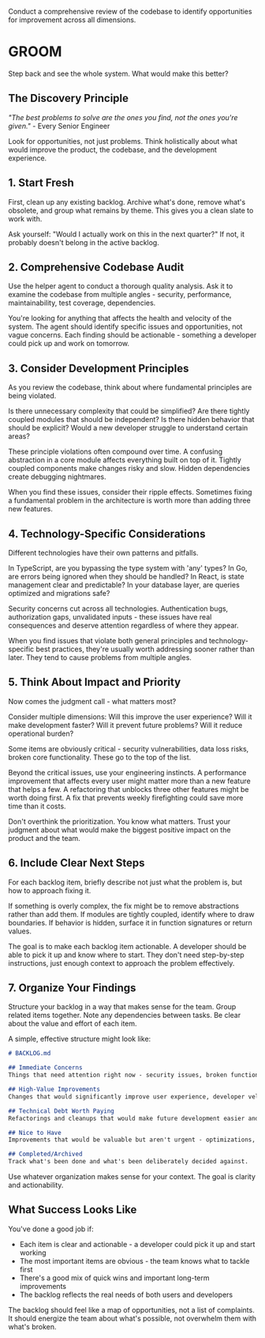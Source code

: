 Conduct a comprehensive review of the codebase to identify opportunities for improvement across all dimensions.

# GROOM

Step back and see the whole system. What would make this better?

## The Discovery Principle

*"The best problems to solve are the ones you find, not the ones you're given."* - Every Senior Engineer

Look for opportunities, not just problems. Think holistically about what would improve the product, the codebase, and the development experience.

## 1. Start Fresh

First, clean up any existing backlog. Archive what's done, remove what's obsolete, and group what remains by theme. This gives you a clean slate to work with.

Ask yourself: "Would I actually work on this in the next quarter?" If not, it probably doesn't belong in the active backlog.

## 2. Comprehensive Codebase Audit

Use the helper agent to conduct a thorough quality analysis. Ask it to examine the codebase from multiple angles - security, performance, maintainability, test coverage, dependencies.

You're looking for anything that affects the health and velocity of the system. The agent should identify specific issues and opportunities, not vague concerns. Each finding should be actionable - something a developer could pick up and work on tomorrow.

## 3. Consider Development Principles

As you review the codebase, think about where fundamental principles are being violated.

Is there unnecessary complexity that could be simplified? Are there tightly coupled modules that should be independent? Is there hidden behavior that should be explicit? Would a new developer struggle to understand certain areas?

These principle violations often compound over time. A confusing abstraction in a core module affects everything built on top of it. Tightly coupled components make changes risky and slow. Hidden dependencies create debugging nightmares.

When you find these issues, consider their ripple effects. Sometimes fixing a fundamental problem in the architecture is worth more than adding three new features.

## 4. Technology-Specific Considerations

Different technologies have their own patterns and pitfalls.

In TypeScript, are you bypassing the type system with 'any' types? In Go, are errors being ignored when they should be handled? In React, is state management clear and predictable? In your database layer, are queries optimized and migrations safe?

Security concerns cut across all technologies. Authentication bugs, authorization gaps, unvalidated inputs - these issues have real consequences and deserve attention regardless of where they appear.

When you find issues that violate both general principles and technology-specific best practices, they're usually worth addressing sooner rather than later. They tend to cause problems from multiple angles.

## 5. Think About Impact and Priority

Now comes the judgment call - what matters most?

Consider multiple dimensions: Will this improve the user experience? Will it make development faster? Will it prevent future problems? Will it reduce operational burden?

Some items are obviously critical - security vulnerabilities, data loss risks, broken core functionality. These go to the top of the list.

Beyond the critical issues, use your engineering instincts. A performance improvement that affects every user might matter more than a new feature that helps a few. A refactoring that unblocks three other features might be worth doing first. A fix that prevents weekly firefighting could save more time than it costs.

Don't overthink the prioritization. You know what matters. Trust your judgment about what would make the biggest positive impact on the product and the team.

## 6. Include Clear Next Steps

For each backlog item, briefly describe not just what the problem is, but how to approach fixing it.

If something is overly complex, the fix might be to remove abstractions rather than add them. If modules are tightly coupled, identify where to draw boundaries. If behavior is hidden, surface it in function signatures or return values.

The goal is to make each backlog item actionable. A developer should be able to pick it up and know where to start. They don't need step-by-step instructions, just enough context to approach the problem effectively.

## 7. Organize Your Findings

Structure your backlog in a way that makes sense for the team. Group related items together. Note any dependencies between tasks. Be clear about the value and effort of each item.

A simple, effective structure might look like:

```markdown
# BACKLOG.md

## Immediate Concerns
Things that need attention right now - security issues, broken functionality, critical performance problems.

## High-Value Improvements
Changes that would significantly improve user experience, developer velocity, or system reliability.

## Technical Debt Worth Paying
Refactorings and cleanups that would make future development easier and faster.

## Nice to Have
Improvements that would be valuable but aren't urgent - optimizations, new features, quality-of-life improvements.

## Completed/Archived
Track what's been done and what's been deliberately decided against.
```

Use whatever organization makes sense for your context. The goal is clarity and actionability.

## What Success Looks Like

You've done a good job if:
- Each item is clear and actionable - a developer could pick it up and start working
- The most important items are obvious - the team knows what to tackle first
- There's a good mix of quick wins and important long-term improvements
- The backlog reflects the real needs of both users and developers

The backlog should feel like a map of opportunities, not a list of complaints. It should energize the team about what's possible, not overwhelm them with what's broken.